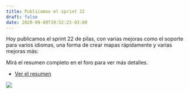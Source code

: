 ```yaml
---
title: Publicamos el sprint 22
draft: false
date: 2020-09-08T19:52:23-03:00
---
```


Hoy publicamos el sprint 22 de pilas, con varias
mejoras como el soporte para varios idiomas, una
forma de crear mapas rápidamente y varias mejoras
más:

Mirá el resumen completo en el foro para ver más detalles.

- [Ver el resumen](https://foro.pilas-engine.com.ar/t/resumen-del-sprint-22/2006)

![](/noticias/sprint-22.png)
